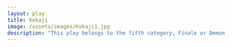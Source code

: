 ```yaml
---
layout: play
title: Kokaji
image: /assets/images/Kokaji1.jpg
description: "This play belongs to the fifth category, Finale or Demon plays. Kokaji features two male characters, the swordsmith Munechika and a powerful deity from the Inari Shrine as they work together to produce a mighty blade for the Emperor Ichijō."
---
```

